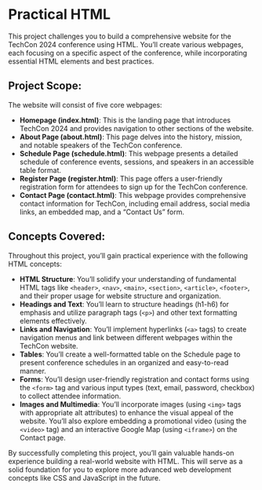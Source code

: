 # Practical HTML
This project challenges you to build a comprehensive website for the TechCon 2024 conference using HTML. You’ll create various webpages, 
each focusing on a specific aspect of the conference, while incorporating essential HTML elements and best practices.

## Project Scope:
The website will consist of five core webpages:

- <b>Homepage (index.html)</b>: This is the landing page that introduces TechCon 2024 and provides navigation to other sections of the website.
- <b>About Page (about.html)</b>: This page delves into the history, mission, and notable speakers of the TechCon conference.
- <b>Schedule Page (schedule.html)</b>: This webpage presents a detailed schedule of conference events, sessions, and speakers in an accessible table format.
- <b>Register Page (register.html)</b>: This page offers a user-friendly registration form for attendees to sign up for the TechCon conference.
- <b>Contact Page (contact.html)</b>: This webpage provides comprehensive contact information for TechCon, including email address, social media links,
  an embedded map, and a “Contact Us” form.

## Concepts Covered:
Throughout this project, you’ll gain practical experience with the following HTML concepts:

- <b>HTML Structure</b>: You’ll solidify your understanding of fundamental HTML tags like `<header>`, `<nav>`, `<main>`, `<section>`, `<article>`, `<footer>`,
   and their proper usage for website structure and organization.
- <b>Headings and Text</b>: You’ll learn to structure headings (h1-h6) for emphasis and utilize paragraph tags (`<p>`) and other text formatting elements effectively.
- <b>Links and Navigation</b>: You’ll implement hyperlinks (`<a>` tags) to create navigation menus and link between different webpages within the TechCon website.
- <b>Tables</b>: You’ll create a well-formatted table on the Schedule page to present conference schedules in an organized and easy-to-read manner.
- <b>Forms</b>: You’ll design user-friendly registration and contact forms using the `<form>` tag and various input types (text, email, password, checkbox)
  to collect attendee information.
- <b>Images and Multimedia</b>: You’ll incorporate images (using `<img>` tags with appropriate alt attributes) to enhance the visual appeal of the website.
  You’ll also explore embedding a promotional video (using the `<video>` tag) and an interactive Google Map (using `<iframe>`) on the Contact page.

By successfully completing this project, you’ll gain valuable hands-on experience building a real-world website with HTML. This will serve as a solid foundation 
for you to explore more advanced web development concepts like CSS and JavaScript in the future.
